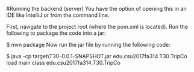 #Running the backend (server)
You have the option of opening this in an IDE like IntelliJ or from the command line.

First, navigate to the project root (where the pom.xml is located). Run the following to package the code into a jar:

$ mvn package
Now run the jar file by running the following code:

$ java -cp target\T30-0.0.1-SNAPSHOT.jar edu.csu2017fa314.T30.TripCo
load main class edu.csu2017fa314.T30.TripCo